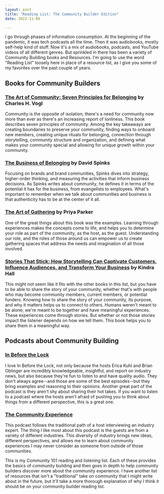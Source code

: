 ```yaml
---
layout: post
title: "Reading List: The Community Builder Edition"
date: 2022-11-09

---
```


I go through phases of information consumption. At the beginning of the pandemic, it was tech podcasts all the time. Then it was audiobooks, mostly self-help kind of stuff. Now it's a mix of audiobooks, podcasts, and YouTube videos of all different genres. But sprinkled in there has been a variety of Community Building books and Resources. I'm going to use the word "Reading List" loosely here in place of a resource list, as I give you some of my favorites over the past couple of years.

## Books for Community Builders
###  [The Art of Community: Seven Principles for Belonging](https://www.charlesvogl.com/books) by Charles H. Vogl
Community is the opposite of isolation; there's a need for community now more than ever as there's an increasing report of lonliness. This book describes seven principles of community. Among the key takeaways are creating boundaries to preserve your community, finding ways to onboard new members, creating unique rituals for belonging, connection through storytelling, community structure and organization, and defining what makes your community special and allowing for unique growth within your community. 


### [The Business of Belonging](https://www.goodreads.com/book/show/55180348-the-business-of-belonging) by David Spinks
Focusing on brands and brand communities, Spinks dives into strategy, higher-order thinking, and measuring the activities that inform business decisions. As Spinks writes about community, he defines it in terms of the potential it has for the business, from evangelists to employees. What's important to remember when we talk about communities and business is that authenticity has to be at the center of it all. 


### [The Art of Gathering](https://www.priyaparker.com/book-art-of-gathering) by Priya Parker
One of the great things about this book was the examples. Learning through experiences makes the concepts come to life, and helps you to determine your role as part of the community, as the host, as the guest. Understanding our role, and the roles of those around us can empower us to create gathering spaces that address the needs and imagination of all those involved.

### [Stories That Stick: How Storytelling Can Captivate Customers, Influence Audiences, and Transform Your Business](https://www.amazon.com/Stories-That-Stick-Storytelling-Captivate-ebook/dp/B07KF2328Z) by Kindra Hall

This might not seem like it fits with the other books in this list, but you have to be able to share the story of your community, whether that's with people who may become community members, current members, or potential funders. Knowing how to share the story of your community, its purpose, and why it matters helps us to connect to others. Humans weren't meant to be alone; we're meant to be together and have meaningful experiences. These experiences come through stories. But whether or not those stories impact the listener depends on how we tell them. This book helps you to share them in a meaningful way.


## Podcasts about Community Building
### [In Before the Lock](https://ib4tl.fm/)
I love In Before the Lock, not only because the hosts Erica Kuhl and Brian Oblinger are incredibly knowledgeable, insightful, and report on industry news, but also because they're fun to listen to and have quality audio. They don't always agree--and those are some of the best episodes--but they bring examples and reasoning to their opinions. Another great part of the podcast is they aren't shy about sharing their hot takes. If you want to listen to a podcast where the hosts aren't afraid of pushing you to think about things from a different perspective, this is a great one.

### [The Community Experience](https://www.smartpassiveincome.com/blog/introducing-the-community-experience-podcast/)
This podcast follows the traditional path of a host interviewing an industry expert. The thing I like most about this podcast is the guests are from a variety of different industries. This diversity of industry brings new ideas, different perspectives, and allows me to learn about community experiences I may never consider as someone from outside of those communities. 

This is my Community 101 reading and listening list. Each of these provides the basics of community building and then goes in depth to help community builders discover more about the community experience. I have another list of resources that isn't a "traditional" take on community that I might write about in the future, but it'll take a more thorough explanation of why I think it should be on your community builder reading list.